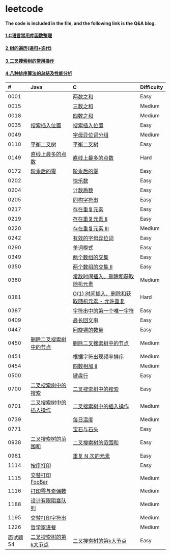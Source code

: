 # leetcode
#### The code is included in the file, and the following link is the Q&A blog.<br/>

#### [1.C语言常用库函数整理](https://messi1002.top/2018/12/20/C%E8%AF%AD%E8%A8%80%E5%B8%B8%E7%94%A8%E5%BA%93%E5%87%BD%E6%95%B0%E6%95%B4%E7%90%86/)<br>
#### [2.树的遍历(递归+迭代)](https://messi1002.top/2019/02/11/%E6%A0%91%E7%9A%84%E9%81%8D%E5%8E%86-%E9%80%92%E5%BD%92-%E8%BF%AD%E4%BB%A3/)
#### [3.二叉搜索树的常用操作](https://messi1002.top/2019/02/15/%E4%BA%8C%E5%8F%89%E6%90%9C%E7%B4%A2%E6%A0%91%E7%9A%84%E5%B8%B8%E7%94%A8%E6%93%8D%E4%BD%9C/)
#### [4.八种排序算法的总结及性能分析](https://messi1002.top/2020/02/12/%E5%85%AB%E7%A7%8D%E6%8E%92%E5%BA%8F%E7%AE%97%E6%B3%95%E7%9A%84%E6%80%BB%E7%BB%93%E5%8F%8A%E6%80%A7%E8%83%BD%E5%88%86%E6%9E%90/)

| #     | Java  | C     | Difficulty |
| :---- | :---- | :---- | :----      |
| 0001  | | [两数之和](https://blog.csdn.net/qq_41979043/article/details/88744841) | Easy |
| 0015  | | [三数之和](https://blog.csdn.net/qq_41979043/article/details/88774275) | Medium |
| 0018  | | [四数之和](https://blog.csdn.net/qq_41979043/article/details/88772602) | Medium |
| 0035  | [搜索插入位置](https://messi1002.top/2019/01/04/LeetCode-35-%E6%90%9C%E7%B4%A2%E6%8F%92%E5%85%A5%E4%BD%8D%E7%BD%AE%EF%BC%88Easy%EF%BC%89Java%E8%AF%AD%E8%A8%80%E9%A2%98%E8%A7%A3/) | [搜索插入位置](https://messi1002.top/2019/01/04/LeetCode-35-%E6%90%9C%E7%B4%A2%E6%8F%92%E5%85%A5%E4%BD%8D%E7%BD%AE%EF%BC%88Easy%EF%BC%89C%E8%AF%AD%E8%A8%80%E9%A2%98%E8%A7%A3/) | Easy |
| 0049  | | [字母异位词分组](https://blog.csdn.net/qq_41979043/article/details/88800133) | Medium |
| 0110  | [平衡二叉树](https://messi1002.top/2019/02/08/%E4%BA%8C%E5%8F%89%E6%A0%91%E7%9A%84%E5%AE%9A%E4%B9%89%E5%8F%8A%E6%80%A7%E8%B4%A8/) | [平衡二叉树](https://messi1002.top/2019/02/08/%E4%BA%8C%E5%8F%89%E6%A0%91%E7%9A%84%E5%AE%9A%E4%B9%89%E5%8F%8A%E6%80%A7%E8%B4%A8/) | Easy |
| 0149  | [直线上最多的点数](https://messi1002.top/2019/02/23/LeetCode-149-%E7%9B%B4%E7%BA%BF%E4%B8%8A%E6%9C%80%E5%A4%9A%E7%9A%84%E7%82%B9%E6%95%B0%EF%BC%88Hard%EF%BC%89Java%E8%AF%AD%E8%A8%80%E9%A2%98%E8%A7%A3/) | [直线上最多的点数](https://messi1002.top/2019/02/23/LeetCode-149-%E7%9B%B4%E7%BA%BF%E4%B8%8A%E6%9C%80%E5%A4%9A%E7%9A%84%E7%82%B9%E6%95%B0%EF%BC%88Hard%EF%BC%89C%E8%AF%AD%E8%A8%80%E9%A2%98%E8%A7%A3/) | Hard |
| 0172  | [阶乘后的零](https://messi1002.top/2019/05/05/LeetCode-172-%E9%98%B6%E4%B9%98%E5%90%8E%E7%9A%84%E9%9B%B6%EF%BC%88Easy%EF%BC%89Java%E8%AF%AD%E8%A8%80%E9%A2%98%E8%A7%A3/) | [阶乘后的零](https://messi1002.top/2019/05/05/LeetCode-172-%E9%98%B6%E4%B9%98%E5%90%8E%E7%9A%84%E9%9B%B6%EF%BC%88Easy%EF%BC%89C%E8%AF%AD%E8%A8%80%E9%A2%98%E8%A7%A3/) | Easy |
| 0202  | | [快乐数](https://blog.csdn.net/qq_41979043/article/details/88684208) | Easy |
| 0204  | | [计数质数](https://blog.csdn.net/qq_41979043/article/details/89031285) | Easy |
| 0205  | | [同构字符串](https://blog.csdn.net/qq_41979043/article/details/88725661) | Easy |
| 0217  | | [存在重复元素](https://blog.csdn.net/qq_41979043/article/details/88687302) | Easy |
| 0219  | | [存在重复元素 II](https://blog.csdn.net/qq_41979043/article/details/88842922) | Easy |
| 0220  | | [存在重复元素 III](https://blog.csdn.net/qq_41979043/article/details/88853088) | Medium |
| 0242  | | [有效的字母异位词](https://blog.csdn.net/qq_41979043/article/details/88695272) |  Easy | 
| 0290  | | [单词模式](https://blog.csdn.net/qq_41979043/article/details/88758773) | Easy |
| 0349  | | [两个数组的交集](https://blog.csdn.net/qq_41979043/article/details/88670082) | Easy |
| 0350  | | [两个数组的交集 II](https://blog.csdn.net/qq_41979043/article/details/88671682) | Easy |
| 0380  | | [常数时间插入、删除和获取随机元素](https://blog.csdn.net/qq_41979043/article/details/88882647) | Medium |
| 0381  | | [O(1) 时间插入、删除和获取随机元素 - 允许重复](https://blog.csdn.net/qq_41979043/article/details/88882757) | Hard |
| 0387  | | [字符串中的第一个唯一字符](https://blog.csdn.net/qq_41979043/article/details/89042241) | Easy |
| 0409  | | [最长回文串](https://blog.csdn.net/qq_41979043/article/details/89043730) | Easy |
| 0447  | | [回旋镖的数量](https://blog.csdn.net/qq_41979043/article/details/88817649) | Easy |
| 0450  | [删除二叉搜索树中的节点](https://messi1002.top/2019/02/15/%E4%BA%8C%E5%8F%89%E6%90%9C%E7%B4%A2%E6%A0%91%E7%9A%84%E5%B8%B8%E7%94%A8%E6%93%8D%E4%BD%9C/) | [删除二叉搜索树中的节点](https://messi1002.top/2019/02/15/%E4%BA%8C%E5%8F%89%E6%90%9C%E7%B4%A2%E6%A0%91%E7%9A%84%E5%B8%B8%E7%94%A8%E6%93%8D%E4%BD%9C/) | Medium |
| 0451  | | [根据字符出现频率排序](https://blog.csdn.net/qq_41979043/article/details/88730879) | Medium |
| 0454  | | [四数相加 Ⅱ](https://blog.csdn.net/qq_41979043/article/details/88778391) | Medium |
| 0500  | | [键盘行](https://blog.csdn.net/qq_41979043/article/details/88914806) | Easy |
| 0700  | [二叉搜索树中的搜索](https://messi1002.top/2019/02/15/%E4%BA%8C%E5%8F%89%E6%90%9C%E7%B4%A2%E6%A0%91%E7%9A%84%E5%B8%B8%E7%94%A8%E6%93%8D%E4%BD%9C/) | [二叉搜索树中的搜索](https://messi1002.top/2019/02/15/%E4%BA%8C%E5%8F%89%E6%90%9C%E7%B4%A2%E6%A0%91%E7%9A%84%E5%B8%B8%E7%94%A8%E6%93%8D%E4%BD%9C/) | Easy |
| 0701  | [二叉搜索树中的插入操作](https://messi1002.top/2019/02/15/%E4%BA%8C%E5%8F%89%E6%90%9C%E7%B4%A2%E6%A0%91%E7%9A%84%E5%B8%B8%E7%94%A8%E6%93%8D%E4%BD%9C/) | [二叉搜索树中的插入操作](https://messi1002.top/2019/02/15/%E4%BA%8C%E5%8F%89%E6%90%9C%E7%B4%A2%E6%A0%91%E7%9A%84%E5%B8%B8%E7%94%A8%E6%93%8D%E4%BD%9C/) | Medium |
| 0739  | | [每日温度](https://blog.csdn.net/qq_41979043/article/details/89019069) | Medium |
| 0771  | | [宝石与石头](https://blog.csdn.net/qq_41979043/article/details/88763451) | Easy |
| 0938  | [二叉搜索树的范围和](https://messi1002.top/2019/02/15/%E4%BA%8C%E5%8F%89%E6%90%9C%E7%B4%A2%E6%A0%91%E7%9A%84%E5%B8%B8%E7%94%A8%E6%93%8D%E4%BD%9C/) | [二叉搜索树的范围和](https://messi1002.top/2019/02/15/%E4%BA%8C%E5%8F%89%E6%90%9C%E7%B4%A2%E6%A0%91%E7%9A%84%E5%B8%B8%E7%94%A8%E6%93%8D%E4%BD%9C/) | Easy |
| 0961  | | [重复 N 次的元素](https://blog.csdn.net/qq_41979043/article/details/88858952) | Easy |
| 1114  | [按序打印](https://messi1002.top/2020/03/01/LeetCode-1114-%E6%8C%89%E5%BA%8F%E6%89%93%E5%8D%B0%EF%BC%88Easy%EF%BC%89Java%E8%AF%AD%E8%A8%80%E9%A2%98%E8%A7%A3/) | | Easy |
| 1115  | [交替打印FooBar](https://messi1002.top/2020/03/01/LeetCode-1115-%E4%BA%A4%E6%9B%BF%E6%89%93%E5%8D%B0FooBar%EF%BC%88Medium%EF%BC%89Java%E8%AF%AD%E8%A8%80%E9%A2%98%E8%A7%A3/) | | Medium |
| 1116  | [打印零与奇偶数](https://messi1002.top/2020/03/01/LeetCode-1116-%E6%89%93%E5%8D%B0%E9%9B%B6%E4%B8%8E%E5%A5%87%E5%81%B6%E6%95%B0%EF%BC%88Medium%EF%BC%89Java%E8%AF%AD%E8%A8%80%E9%A2%98%E8%A7%A3/) | | Medium |
| 1188  | [设计有限阻塞队列](https://messi1002.top/2020/03/01/LeetCode-1188-%E8%AE%BE%E8%AE%A1%E6%9C%89%E9%99%90%E9%98%BB%E5%A1%9E%E9%98%9F%E5%88%97%EF%BC%88Medium%EF%BC%89Java%E8%AF%AD%E8%A8%80%E9%A2%98%E8%A7%A3/) | | Medium |
| 1195  | [交替打印字符串](https://messi1002.top/2020/03/01/LeetCode-1195-%E4%BA%A4%E6%9B%BF%E6%89%93%E5%8D%B0%E5%AD%97%E7%AC%A6%E4%B8%B2%EF%BC%88Medium%EF%BC%89Java%E8%AF%AD%E8%A8%80%E9%A2%98%E8%A7%A3/) | | Medium |
| 1226  | [哲学家进餐](https://messi1002.top/2020/03/01/LeetCode-1226-%E5%93%B2%E5%AD%A6%E5%AE%B6%E8%BF%9B%E9%A4%90%EF%BC%88Medium%EF%BC%89Java%E8%AF%AD%E8%A8%80%E9%A2%98%E8%A7%A3/) | | Medium |
| 面试题54 | [二叉搜索树的第k大节点](https://messi1002.top/2019/02/15/%E4%BA%8C%E5%8F%89%E6%90%9C%E7%B4%A2%E6%A0%91%E7%9A%84%E5%B8%B8%E7%94%A8%E6%93%8D%E4%BD%9C/) | [二叉搜索树的第k大节点](https://messi1002.top/2019/02/15/%E4%BA%8C%E5%8F%89%E6%90%9C%E7%B4%A2%E6%A0%91%E7%9A%84%E5%B8%B8%E7%94%A8%E6%93%8D%E4%BD%9C/) | Easy |
